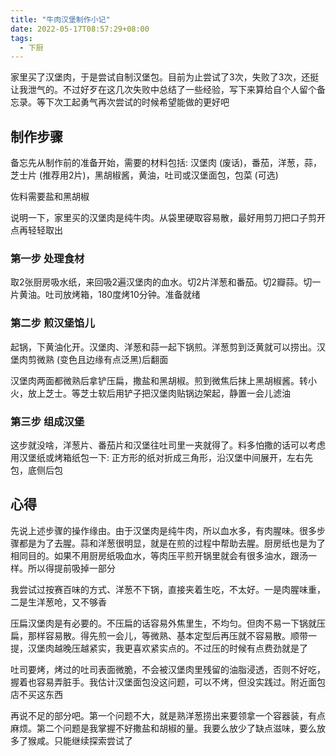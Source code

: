 ```yaml
---
title: "牛肉汉堡制作小记"
date: 2022-05-17T08:57:29+08:00
tags:
  - 下厨
---
```


家里买了汉堡肉，于是尝试自制汉堡包。目前为止尝试了3次，失败了3次，还挺让我泄气的。不过好歹在这几次失败中总结了一些经验，写下来算给自个人留个备忘录。等下次工起勇气再次尝试的时候希望能做的更好吧

## 制作步骤

备忘先从制作前的准备开始，需要的材料包括: 汉堡肉 (废话)，番茄，洋葱，蒜，芝士片 (推荐用2片)，黑胡椒酱，黄油，吐司或汉堡面包，包菜 (可选)

佐料需要盐和黑胡椒

说明一下，家里买的汉堡肉是纯牛肉。从袋里硬取容易散，最好用剪刀把口子剪开点再轻轻取出

### 第一步 处理食材

取2张厨房吸水纸，来回吸2遍汉堡肉的血水。切2片洋葱和番茄。切2瓣蒜。切一片黄油。吐司放烤箱，180度烤10分钟。准备就绪

### 第二步 煎汉堡馅儿

起锅，下黄油化开。汉堡肉、洋葱和蒜一起下锅煎。洋葱剪到泛黄就可以捞出。汉堡肉剪微熟 (变色且边缘有点泛黑)后翻面

汉堡肉两面都微熟后拿铲压扁，撒盐和黑胡椒。煎到微焦后抹上黑胡椒酱。转小火，放上芝士。等芝士软后用铲子把汉堡肉贴锅边架起，静置一会儿滤油

### 第三步 组成汉堡

这步就没啥，洋葱片、番茄片和汉堡往吐司里一夹就得了。料多怕撒的话可以考虑用汉堡纸或烤箱纸包一下: 正方形的纸对折成三角形，沿汉堡中间展开，左右先包，底侧后包

## 心得

先说上述步骤的操作缘由。由于汉堡肉是纯牛肉，所以血水多，有肉腥味。很多步骤都是为了去腥。蒜和洋葱很明显，就是在煎的过程中帮助去腥。厨房纸也是为了相同目的。如果不用厨房纸吸血水，等肉压平煎开锅里就会有很多油水，跟汤一样。所以得提前吸掉一部分

我尝试过按赛百味的方式、洋葱不下锅，直接夹着生吃，不太好。一是肉腥味重，二是生洋葱呛，又不够香

压扁汉堡肉是有必要的。不压扁的话容易外焦里生，不均匀。但肉不易一下锅就压扁，那样容易散。得先煎一会儿，等微熟、基本定型后再压就不容易散。顺带一提，汉堡肉越晚压越紧实，我更喜欢紧实点的。不过压的时候有点费劲就是了

吐司要烤，烤过的吐司表面微脆，不会被汉堡肉里残留的油脂浸透，否则不好吃，握着也容易弄脏手。我估计汉堡面包没这问题，可以不烤，但没实践过。附近面包店不买这东西

再说不足的部分吧。第一个问题不大，就是熟洋葱捞出来要领拿一个容器装，有点麻烦。第二个问题是我掌握不好撒盐和胡椒的量。我要么放少了缺点滋味，要么放多了猴咸。只能继续探索尝试了
